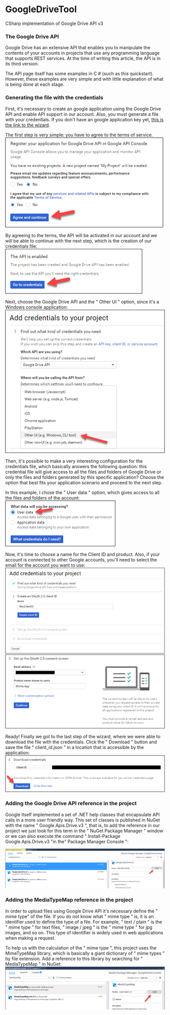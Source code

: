 # GoogleDriveTool
CSharp implementation of Google Drive API v3 



### The Google Drive API 
Google Drive has an extensive API that enables you to manipulate the contents of your accounts in projects that use any programming language that supports REST services. At the time of writing this article, the API is in its third version.

The API page itself has some examples in C # (such as this quickstart). However, these examples are very simple and with little explanation of what is being done at each stage. 

### Generating the file with the credentials 
First, it's necessary to create an google application using the Google Drive API and  enable API support in our account. Also, you must generate a file with your credentials. If you don't have an google application key yet, [this is the link to the wizard](https://console.developers.google.com/start/api?id=drive).

The first step is very simple: you have to agree to the terms of service.
![first step](_images/step1.png)

By agreeing to the terms, the API will be activated in our account and we will be able to continue with the next step, which is the creation of our credentials file:
![second step](_images/step2.png)

Next, choose the Google Drive API and the " Other UI " option, since it's a Windows console application:
![third step](_images/step3.png)


Then, it's possible to make a very interesting configuration for the credentials file, which basically answers the following question: this credential file will give access to all the files and folders of Google Drive or only the files and folders generated by this specific application? Choose the option that best fits your application scenario and proceed to the next step. 

In this example, I chose the " User data " option, which gives access to all the files and folders of the account:
![forth step](_images/step4.png)

Now, it's time to choose a name for the Client ID and product. Also, if your account is connected to other Google accounts, you'll need to select the email for the account you want to use:
![fifth step](_images/step5.png)
![sixth step](_images/step6.png)

Ready! Finally we got to the last step of the wizard, where we were able to download the file with the credentials. Click the " Download " button and save the file " client_id.json " in a location that is accessible by the application:
![seventh step](_images/step7.png)


### Adding the Google Drive API reference in the project 

Google itself implemented a set of .NET help classes that encapsulate API calls in a more user friendly way. This set of classes is published in NuGet with the name " Google.Apis.Drive.v3 ", that is, to add the reference in our project we just look for this term in the " NuGet Package Manager " window or we can also execute the command " Install-Package Google.Apis.Drive.v3 "in the" Package Manager Console ":

![eighth step](_images/step8.png)

### Adding the MediaTypeMap reference in the project 

In order to upload files using Google Drive API it's necessary define the " mime type" of the file.
If you do not know what " mime type " is, it is an identifier used to define the type of a file. For example, " text / plain " is the " mime type " for text files, " image / jpeg " is the " mime type " for jpg images, and so on. This type of identifier is widely used in web applications when making a request.

To help us with the calculation of the " mime type ", this project uses the MimeTypeMap library, which is basically a giant dictionary of " mime types " by file extension. Add a reference to this library by searching for " MediaTypeMap " in NuGet:
![nineth step](_images/step9.png)
